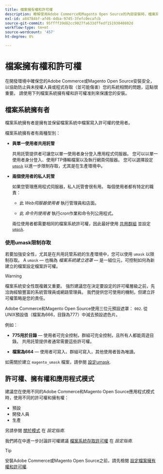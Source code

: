 ```yaml
---
title: 檔案擁有權和許可權
description: 瞭解使用Adobe Commerce和Magento Open Source的內部安裝時，檔案系統許可權的重要性。
exl-id: a84784bf-afd6-4dba-9745-3fefc0ecafcb
source-git-commit: 95ffff39d82cc9027fa633dffedf15193040802d
workflow-type: tm+mt
source-wordcount: '457'
ht-degree: 0%

---
```


# 檔案擁有權和許可權

在開發環境中確保您的Adobe Commerce或Magento Open Source安裝安全，以協助防止與未授權人員或程式存取（並可能傷害）您的系統相關的問題，這點很重要。 請使用下列檔案系統擁有權和許可權准則來保護您的安裝。

## 檔案系統擁有者

檔案系統擁有者是擁有並保留檔案系統中檔案寫入許可權的使用者。

檔案系統擁有者有兩種型別：

- **與單一使用者共用託管**

  共用託管提供者可讓您以單一使用者身分登入應用程式伺服器。 您可以以單一使用者身分登入、使用FTP傳輸檔案以及執行網頁伺服器。 您可以選擇設定 [`umask`](#restrict-access-with-a-umask) 以進一步限制存取，尤其是在生產環境中。

- **兩個使用者的私人託管**

  如果您管理應用程式伺服器，私人託管會很有用。 每個使用者都有特定的職責：

   - 此 _Web伺服器使用者_ 執行管理員和店面。

   - 此 _命令列使用者_ 執行cron作業和命令列公用程式。

  兩位使用者都需要相同的檔案系統許可權，因此最好使用 [共用群組](configure-permissions.md#set-ownership-and-permissions-for-two-users) 並設定 [`umask`](#restrict-access-with-a-umask).

### 使用umask限制存取

若要加強安全性，尤其是在共用託管系統的生產環境中，您可以使用 `umask` 以限制存取。 A `umask` — 也稱為 _檔案系統建立遮罩_ — 是一組位元，可控制如何為新建立的檔案設定檔案許可權。

>[!WARNING]
>
>檔案系統安全性既複雜又重要。 強烈建議您在決定要設定的許可權層級之前，先洽詢經驗豐富的系統管理員或網路管理員。 我們提供您可使用的機制，但建立許可權策略是您的責任。

Adobe Commerce和Magento Open Source使用三位元預設遮罩： `002`. 從UNIX預設值（檔案為666，目錄為777）中減去預設遮色片。

例如：

- **775用於目錄** — 使用者可完全控制，群組可完全控制，且所有人都能周遊目錄。 共用託管提供者通常需要這些許可權。

- **檔案為664** — 使用者可寫入、群組可寫入，其他使用者皆為唯讀。

如需關於建立 `magento_umask` 檔案，請參閱 [設定umask](../../next-steps/set-umask.md).

## 許可權、擁有權和應用程式模式

建議您在使用不同的Adobe Commerce和Magento Open Source應用程式模式時，使用不同的許可權和擁有權：

- 預設
- 開發人員
- 生產

另請參閱 [關於模式](../../../configuration/bootstrap/application-modes.md) 在 _設定指南_.

我們將在中進一步討論許可權建議 [檔案系統存取許可權](../../../configuration/deployment/file-system-permissions.md) 在 _設定指南_.

>[!TIP]
>
>安裝Adobe Commerce或Magento Open Source之前，請先檢閱 [設定檔案擁有權和許可權](configure-permissions.md).
